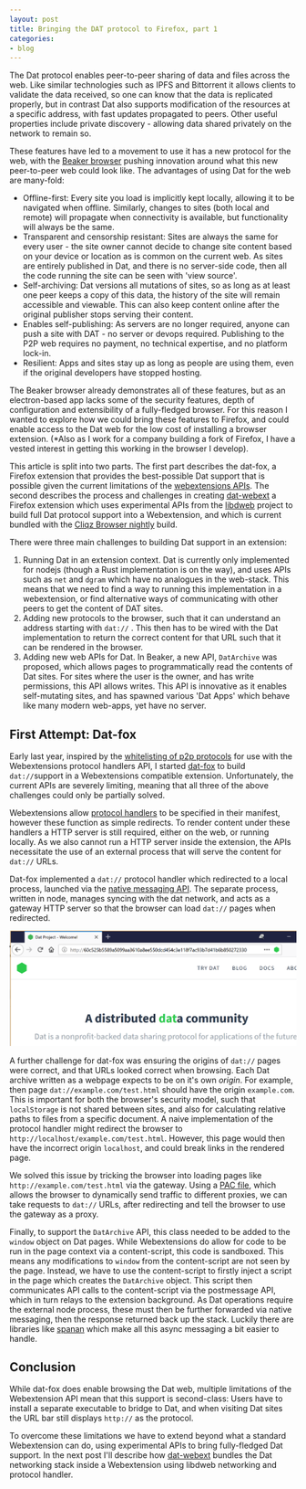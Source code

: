 ```yaml
---
layout: post
title: Bringing the DAT protocol to Firefox, part 1
categories:
- blog
---
```


The Dat protocol enables peer-to-peer sharing of data and files across the web. Like similar technologies such as IPFS and Bittorrent it allows clients to validate the data received, so one can know that the data is replicated properly, but in contrast Dat also supports modification of the resources at a specific address, with fast updates propagated to peers. Other useful properties include private discovery - allowing data shared privately on the network to remain so.

These features have led to a movement to use it has a new protocol for the web, with the [Beaker browser](https://beakerbrowser.com/) pushing innovation around what this new peer-to-peer web could look like. The advantages of using Dat for the web are many-fold:

- Offline-first: Every site you load is implicitly kept locally, allowing it to be navigated when offline. Similarly, changes to sites (both local and remote) will propagate when connectivity is available, but functionality will always be the same.
- Transparent and censorship resistant: Sites are always the same for every user - the site owner cannot decide to change site content based on your device or location as is common on the current web. As sites are entirely published in Dat, and there is no server-side code, then all the code running the site can be seen with 'view source'.
- Self-archiving: Dat versions all mutations of sites, so as long as at least one peer keeps a copy of this data, the history of the site will remain accessible and viewable. This can also keep content online after the original publisher stops serving their content.
- Enables self-publishing: As servers are no longer required, anyone can push a site with DAT - no server or devops required. Publishing to the P2P web requires no payment, no technical expertise, and no platform lock-in.
- Resilient: Apps and sites stay up as long as people are using them, even if the original developers have stopped hosting.

The Beaker browser already demonstrates all of these features, but as an electron-based app lacks some of the security features, depth of configuration and extensibility of a fully-fledged browser. For this reason I wanted to explore how we could bring these features to Firefox, and could enable access to the Dat web for the low cost of installing a browser extension. (*Also as I work for a company building a fork of Firefox, I have a vested interest in getting this working in the browser I develop).

This article is split into two parts. The first part describes the dat-fox, a Firefox extension that provides the best-possible Dat support that is possible given the current limitations of the [webextensions APIs](https://developer.mozilla.org/en-US/docs/Mozilla/Add-ons/WebExtensions). The second describes the process and challenges in creating [dat-webext](https://github.com/cliqz-oss/dat-webext) a Firefox extension which uses experimental APIs from the [libdweb](https://github.com/mozilla/libdweb) project to build full Dat protocol support into a Webextension, and which is current bundled with the [Cliqz Browser nightly](https://cliqz.com/en/latest) build.

There were three main challenges to building Dat support in an extension:

1. Running Dat in an extension context. Dat is currently only implemented for nodejs (though a Rust implementation is on the way), and uses APIs such as `net` and `dgram` which have no analogues in the web-stack. This means that we need to find a way to running this implementation in a webextension, or  find alternative ways of communicating with other peers to get the content of DAT sites.
2. Adding new protocols to the browser, such that it can understand an address starting with `dat://` . This then has to be wired with the Dat implementation to return the correct content for that URL such that it can be rendered in the browser.
3. Adding new web APIs for Dat. In Beaker, a new API, `DatArchive` was proposed, which allows pages to programmatically read the contents of Dat sites. For sites where the user is the owner, and has write permissions, this API allows writes. This API is innovative as it enables self-mutating sites, and has spawned various 'Dat Apps' which behave like many modern web-apps, yet have no server.

## First Attempt: Dat-fox

Early last year, inspired by the [whitelisting of p2p protocols](https://bugzilla.mozilla.org/show_bug.cgi?id=1428446) for use with the Webextensions protocol handlers API, I started [dat-fox](https://github.com/sammacbeth/dat-fox) to build `dat://`support in a Webextensions compatible extension. Unfortunately, the current APIs are severely limiting, meaning that all three of the above challenges could only be partially solved.

Webextensions allow [protocol handlers](https://developer.mozilla.org/en-US/docs/Mozilla/Add-ons/WebExtensions/manifest.json/protocol_handlers) to be specified in their manifest, however these function as simple redirects. To render content under these handlers a HTTP server is still required, either on the web, or running locally. As we also cannot run a HTTP server inside the extension, the APIs necessitate the use of an external process that will serve the content for `dat://` URLs.

Dat-fox implemented a `dat://` protocol handler which redirected to a local process, launched via the [native messaging API](https://developer.mozilla.org/en-US/docs/Mozilla/Add-ons/WebExtensions/Native_messaging). The separate process, written in node, manages syncing with the dat network, and acts as a gateway HTTP server so that the browser can load `dat://` pages when redirected.

![dat-fox-protocol](/assets/images/dat-fox-protocol.png)

A further challenge for dat-fox was ensuring the origins of `dat://` pages were correct, and that URLs looked correct when browsing. Each Dat archive written as a webpage expects to be on it's own _origin_. For example, then page `dat://example.com/test.html` should have the origin `example.com`. This is important for both the browser's security model, such that `localStorage` is not shared between sites, and also for calculating relative paths to files from a specific document. A naive implementation of the protocol handler might redirect the browser to `http://localhost/example.com/test.html`. However, this page would then have the incorrect origin `localhost`, and could break links in the rendered page.

We solved this issue by tricking the browser into loading pages like `http://example.com/test.html` via the gateway. Using a [PAC file](https://github.com/sammacbeth/dat-fox/blob/master/addon/pac.js#L23), which allows the browser to dynamically send traffic to different proxies, we can take requests to `dat://` URLs, after redirecting and tell the browser to use the gateway as a proxy.

Finally, to support the `DatArchive` API, this class needed to be added to the `window` object on Dat pages. While Webextensions do allow for code to be run in the page context via a content-script, this code is sandboxed. This means any modifications to `window` from the content-script are not seen by the page. Instead, we have to use the content-script to firstly inject a script in the page which creates the `DatArchive` object. This script then communicates API calls to the content-script via the postmessage API, which in turn relays to the extension background. As Dat operations require the external node process, these must then be further forwarded via native messaging, then the response returned back up the stack. Luckily there are libraries like [spanan](https://github.com/chrmod/spanan) which make all this async messaging a bit easier to handle.

## Conclusion

While dat-fox does enable browsing the Dat web, multiple limitations of the Webextension API mean that this support is second-class: Users have to install a separate executable to bridge to Dat, and when visiting Dat sites the URL bar still displays `http://` as the protocol. 

To overcome these limitations we have to extend beyond what a standard Webextension can do, using experimental APIs to bring fully-fledged Dat support. In the next post I'll describe how [dat-webext]() bundles the Dat networking stack inside a Webextension using libdweb networking and protocol handler.